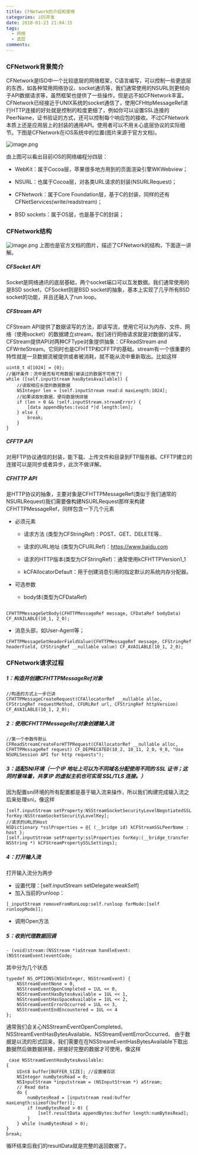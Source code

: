 ```yaml
---
title: CFNetwork的介绍和使用
categories: iOS开发
date: 2018-01-23 21:04:15
tags:
  - 网络
  - 底层
comments:
---
```

### CFNetwork背景简介
CFNetwork是ISO中一个比较底层的网络框架，C语言编写，可以控制一些更底层的东西，如各种常用网络协议、socket通讯等，我们通常使用的NSURL则更倾向于API数据请求等，虽然框架也提供了一些操作，但是远不如CFNetwork丰富。CFNetwork已经接近于UNIX系统的socket通信了，使用CFHttpMessageRef进行HTTP连接的好处就是控制的粒度更细了，例如你可以设置SSL连接的PeerName，证书验证的方式，还可以控制每个响应包的接收。不过CFNetwork本质上还是应用层上的封装的通用API。使用者可以不用关心底层协议的实际细节。下图是CFNetwork在iOS系统中的位置(图片来源于官方文档)。

<!--more-->
![image.png](https://cdn.cdnjson.com/tvax3.sinaimg.cn/large/006tNc79gy1fo6mit8tsij30bn06lwen.jpg)

由上图可以看出目前iOS的网络编程分四层：
* WebKit：属于Cocoa层，苹果很多地方用到的页面渲染引擎WKWebview；

* NSURL：也属于Cocoa层，对各类URL请求的封装(NSURLRequest)；

* CFNetwork：属于Core Foundation层，基于C的封装，同样的还有CFNetServices(write/readstream)；

* BSD sockets：属于OS层，也是基于C的封装；

### CFNetwork结构

![image.png](https://cdn.cdnjson.com/tvax3.sinaimg.cn/large/006tNc79gy1fo6mlt3gwcj30od0a474w.jpg)
上图也是官方文档的图片，描述了CFNetwork的结构，下面逐一讲解。

##### CFSocket API

Socket是网络通讯的底层基础，两个socket端口可以互发数据。我们通常使用的是BSD socket，CFSocket则是BSD socket的抽象，基本上实现了几乎所有BSD socket的功能，并且还融入了run loop。

##### CFStream API
CFStream API提供了数据读写的方法，即读写流，使用它可以为内存、文件、网络（使用socket）的数据建立stream，我们进行网络请求就是对数据的读写，CFStream提供API对两种CFType对象提供抽象：CFReadStream and CFWriteStream。它同时也是CFHTTP和CFFTP的基础。stream有一个很重要的特性就是一旦数据流被提供或者被消耗，就不能从流中重新取出。比如这样

```
uint8_t d[1024] = {0};
//循环条件：流中是否有可用数据(被读过的数据不可用了)
while ([self.inputStream hasBytesAvailable]) {
    //读取相应长度的数据数据
    NSInteger len = [self.inputStream read:d maxLength:1024];
    //如果读取到数据，便将数据快拼接
    if (len > 0 && !self.inputStream.streamError) {
        [data appendBytes:(void *)d length:len];
    } else {
        break;
    }
}
```

##### CFFTP API
对用FTP协议通信的封装，能下载、上传文件和目录到FTP服务器。CFFTP建立的连接可以是同步或者异步，此次不做详解。

##### CFHTTP API
是HTTP协议的抽象，主要对象是CFHTTPMessageRef(类似于我们通常的NSURLRequest)我们需要像构建NSURLRequest那样来构建CFHTTPMessageRef，同样包含一下几个元素
* 必须元素

   * 请求方法 (类型为CFStringRef)：POST、GET、DELETE等..

   * 请求的URL地址 (类型为CFURLRef)：https://www.baidu.com

   * 请求的HTTP版本(类型为CFStringRef)：通常使用kCFHTTPVersion1_1

   * kCFAllocatorDefault：用于创建消息引用的指定默认的系统内存分配器。

* 可选参数
   * body体(类型为CFDataRef)

```

CFHTTPMessageSetBody(CFHTTPMessageRef message, CFDataRef bodyData) CF_AVAILABLE(10_1, 2_0);
```
   * 消息头部，如User-Agent等；

```
CFHTTPMessageSetHeaderFieldValue(CFHTTPMessageRef message, CFStringRef headerField, CFStringRef __nullable value) CF_AVAILABLE(10_1, 2_0);

```
### CFNetwork请求过程
##### 1：构造并创建CFHTTPMessageRef对象
```
//构造的方式上一步已讲
CFHTTPMessageCreateRequest(CFAllocatorRef __nullable alloc, CFStringRef requestMethod, CFURLRef url, CFStringRef httpVersion) CF_AVAILABLE(10_1, 2_0);
```
##### 2：使用CFHTTPMessageRef对象创建输入流
```
//第一个参数传默认
CFReadStreamCreateForHTTPRequest(CFAllocatorRef __nullable alloc, CFHTTPMessageRef request) CF_DEPRECATED(10_2, 10_11, 2_0, 9_0, "Use NSURLSession API for http requests");
```
##### 3：适配SNI环境（一个 IP 地址上可以为不同域名分配使用不同的 SSL 证书；这同时意味着，共享 IP 的虚拟主机也可实现 SSL/TLS 连接。）
因为配置sni环境的所有配置都是基于输入流来操作，所以我们构建完成输入流之后来处理sni，像这样
```
[self.inputStream setProperty:NSStreamSocketSecurityLevelNegotiatedSSL forKey:NSStreamSocketSecurityLevelKey];
//请求的URL的Host
NSDictionary *sslProperties = @{ (__bridge id) kCFStreamSSLPeerName : host };
[self.inputStream setProperty:sslProperties forKey:(__bridge_transfer NSString *) kCFStreamPropertySSLSettings];
```
##### 4：打开输入流
打开输入流分为两步
* 设置代理：[self.inputStream setDelegate:weakSelf]
* 加入当前的runloop：        
```
[_inputStream removeFromRunLoop:self.runloop forMode:[self runloopMode]];
```
* 调用Open方法

##### 5：收到代理数据回调
```
- (void)stream:(NSStream *)aStream handleEvent:(NSStreamEvent)eventCode;
```
其中分为几个状态
```
typedef NS_OPTIONS(NSUInteger, NSStreamEvent) {
    NSStreamEventNone = 0,
    NSStreamEventOpenCompleted = 1UL << 0,
    NSStreamEventHasBytesAvailable = 1UL << 1,
    NSStreamEventHasSpaceAvailable = 1UL << 2,
    NSStreamEventErrorOccurred = 1UL << 3,
    NSStreamEventEndEncountered = 1UL << 4
};
```
通常我们会关心NSStreamEventOpenCompleted、NSStreamEventHasBytesAvailable、NSStreamEventErrorOccurred、
由于数据是以流的形式回来，我们需要在在NSStreamEventHasBytesAvailable下取出数据然后做数据拼接，拼接好完整的数据才可使用，像这样
```
 case NSStreamEventHasBytesAvailable:
{
    UInt8 buffer[BUFFER_SIZE]; //设置缓存区
    NSInteger numBytesRead = 0;
    NSInputStream *inputstream = (NSInputStream *) aStream;
    // Read data
    do {
        numBytesRead = [inputstream read:buffer maxLength:sizeof(buffer)];
        if (numBytesRead > 0) {
            [self.resultData appendBytes:buffer length:numBytesRead];
        }
    } while (numBytesRead > 0);
}
break;
```
循环结束后我们的resultData就是完整的返回数据了。
